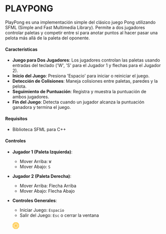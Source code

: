 # PLAYPONG
PlayPong es una implementación simple del clásico juego Pong utilizando SFML (Simple and Fast Multimedia Library). Permite a dos jugadores controlar paletas y competir entre sí para anotar puntos al hacer pasar una pelota más allá de la paleta del oponente.
#### Características
- **Juego para Dos Jugadores**: Los jugadores controlan las paletas usando entradas del teclado ('W', 'S' para el Jugador 1 y flechas para el Jugador 2).
- **Inicio del Juego**: Presiona 'Espacio' para iniciar o reiniciar el juego.
- **Detección de Colisiones**: Maneja colisiones entre paletas, paredes y la pelota.
- **Seguimiento de Puntuación**: Registra y muestra la puntuación de ambos jugadores.
- **Fin del Juego**: Detecta cuando un jugador alcanza la puntuación ganadora y termina el juego.

#### Requisitos
- Biblioteca SFML para C++
#### Controles
- **Jugador 1 (Paleta Izquierda)**:
  - Mover Arriba: `W`
  - Mover Abajo: `S`
  
- **Jugador 2 (Paleta Derecha)**:
  - Mover Arriba: Flecha Arriba
  - Mover Abajo: Flecha Abajo
  
- **Controles Generales**:
  - Iniciar Juego: `Espacio`
  - Salir del Juego: `Esc` o cerrar la ventana

  ![NO se pudo cargar la imagen :(](ball.png)
